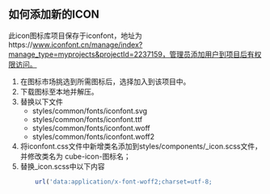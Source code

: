 ## 如何添加新的ICON

此icon图标库项目保存于iconfont，地址为https://www.iconfont.cn/manage/index?manage_type=myprojects&projectId=2237159，管理员添加用户到项目后有权限访问。

1. 在图标市场挑选到所需图标后，选择加入到该项目中。
2. 下载图标至本地并解压。
3. 替换以下文件 
    * styles/common/fonts/iconfont.svg
    * styles/common/fonts/iconfont.ttf
    * styles/common/fonts/iconfont.woff
    * styles/common/fonts/iconfont.woff2
4. 将iconfont.css文件中新增类名添加到styles/components/_icon.scss文件，并修改类名为 cube-icon-图标名；
5. 替换_icon.scss中以下内容
    ```javascript
        url('data:application/x-font-woff2;charset=utf-8;
    ```
